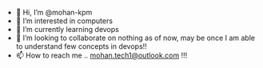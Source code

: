 - 👋 Hi, I’m @mohan-kpm
- 👀 I’m interested in computers
- 🌱 I’m currently learning devops
- 💞️ I’m looking to collaborate on nothing as of now, may be once I am able to understand few concepts in devops!!
- 📫 How to reach me .. <mohan.tech1@outlook.com> !!!

<!---
mohan-kpm/mohan-kpm is a ✨ special ✨ repository because its `README.md` (this file) appears on your GitHub profile.
You can click the Preview link to take a look at your changes.
--->
